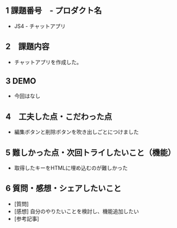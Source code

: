 ## 1 課題番号　- プロダクト名
- JS4 - チャットアプリ
## 2　課題内容
- チャットアプリを作成した。
## 3 DEMO
- 今回はなし
## 4　工夫した点・こだわった点
- 編集ボタンと削除ボタンを吹き出しごとにつけました
## 5 難しかった点・次回トライしたいこと（機能）
- 取得したキーをHTMLに埋め込むのが難しかった
## 6 質問・感想・シェアしたいこと
- [質問]
- [感想]
自分のやりたいことを検討し、機能追加したい
- [参考記事] 
